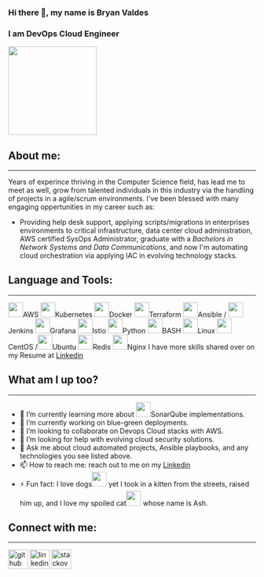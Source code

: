 ### Hi there 👋, my name is Bryan Valdes
### I am DevOps Cloud Engineer
<img src="https://media.giphy.com/media/ule4vhcY1xEKQ/giphy.gif" width='180' height='180'/>

## About me:
---
Years of experince thriving in the Computer Science field, has lead me to meet as well, grow from talented individuals in this industry via the handling of projects in a agile/scrum environments. I've been blessed with many engaging oppertunities in my career such as: 

- Providing help desk support, applying scripts/migrations in enterprises environments to critical infrastructure, data center cloud administration, AWS certified SysOps Administrator, graduate with a *Bachelors in Network Systems and Data Communications*, and now I'm automating cloud orchestration via applying IAC in evolving technology stacks. 

## Language and Tools:
---
<img src="https://img.icons8.com/color/48/000000/amazon-web-services.png" width='30' height='30'/>AWS <img src="https://img.icons8.com/color/48/000000/kubernetes.png" width='30' height='30'/>Kubernetes  <img src="https://img.icons8.com/color/48/000000/docker.png" width='30' height='30'/>Docker  <img src="https://img.icons8.com/color/48/000000/terraform.png" width='30' height='30'/>Terraform  <img src="https://img.icons8.com/color/48/000000/ansible.png" width='30' height='30'/>Ansible / <img src="https://img.icons8.com/color/48/000000/jenkins.png" width='30' height='30'/>Jenkins  <img src="https://img.icons8.com/color/48/000000/grafana.png" width='30' height='30'/>Grafana  <img src="https://img.icons8.com/color/48/000000/sailing-ship-small.png" width='30' height='30'/>Istio  <img src="https://img.icons8.com/color/48/000000/python--v1.png" width='30' height='30'/>Python  <img src="https://img.icons8.com/color/48/000000/console.png" width='30' height='30'/>BASH <img src="https://img.icons8.com/color/48/000000/linux--v1.png" width='30' height='30'/>Linux <img src="https://img.icons8.com/color/48/000000/centos.png" width='30' height='30'/>CentOS /<img src="https://img.icons8.com/color/48/000000/ubuntu--v1.png" width='30' height='30'/>Ubuntu <img src="https://img.icons8.com/color/48/000000/redis.png" width='30' height='30'/>Redis <img src="https://img.icons8.com/color/48/000000/nginx.png" width='30' height='30'/>Nginx
I have more skills shared over on my Resume at [Linkedin](https://www.linkedin.com/in/bryan-valdes-655223182/) 

## What am I up too?
---
- 🌱 I’m currently learning more about <img src="https://img.icons8.com/color/48/000000/radar--v1.png" width='30' height='30'/>SonarQube implementations. 
- 🔭 I’m currently working on blue-green deployments.
- 👯 I’m looking to collaborate on Devops Cloud stacks with AWS.
- 🤔 I’m looking for help with evolving cloud security solutions.
- 💬 Ask me about cloud automated projects, Ansible playbooks, and any technologies you see listed above. 
- 📫 How to reach me: reach out to me on my [Linkedin](https://www.linkedin.com/in/bryan-valdes-655223182/)
- ⚡ Fun fact: I love dogs<img src="https://img.icons8.com/color/48/000000/crash-bandicoot.png" width='30' height='30'/> yet I took in a kitten from the streets, raised him up, and I love my spoiled cat<img src="https://img.icons8.com/color/48/000000/tom.png" width='30' height='30'/> whose name is Ash. 

## Connect with me:
---
[<img src='https://img.icons8.com/color/48/000000/github--v1.png' alt='github' height='40'>](https://github.com/bvaldes-k9)  [<img src='https://img.icons8.com/color/48/000000/linkedin.png' alt='linkedin' height='40'>](https://www.linkedin.com/in//bryan-valdes-655223182//)  [<img src='https://img.icons8.com/color/48/000000/stackoverflow.png' alt='stackoverflow' height='40'>](https://stackoverflow.com/users/16744984)  

